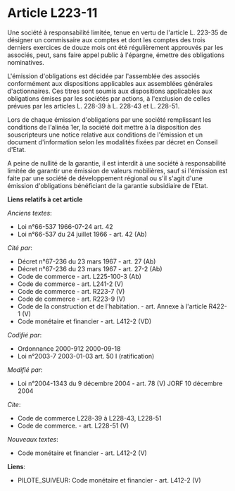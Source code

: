 # Article L223-11

Une société à responsabilité limitée, tenue en vertu de l'article L. 223-35 de désigner un commissaire aux comptes et dont
les comptes des trois derniers exercices de douze mois ont été régulièrement approuvés par les associés, peut, sans faire
appel public à l'épargne, émettre des obligations nominatives.

L'émission d'obligations est décidée par l'assemblée des associés conformément aux dispositions applicables aux assemblées
générales d'actionnaires. Ces titres sont soumis aux dispositions applicables aux obligations émises par les sociétés par
actions, à l'exclusion de celles prévues par les articles L. 228-39 à L. 228-43 et L. 228-51.

Lors de chaque émission d'obligations par une société remplissant les conditions de l'alinéa 1er, la société doit mettre à la
disposition des souscripteurs une notice relative aux conditions de l'émission et un document d'information selon les
modalités fixées par décret en Conseil d'Etat.

A peine de nullité de la garantie, il est interdit à une société à responsabilité limitée de garantir une émission de valeurs
mobilières, sauf si l'émission est faite par une société de développement régional ou s'il s'agit d'une émission
d'obligations bénéficiant de la garantie subsidiaire de l'Etat.

**Liens relatifs à cet article**

_Anciens textes_:

  - Loi n°66-537 1966-07-24 art. 42
  - Loi n°66-537 du 24 juillet 1966 - art. 42 (Ab)

_Cité par_:

  - Décret n°67-236 du 23 mars 1967 - art. 27 (Ab)
  - Décret n°67-236 du 23 mars 1967 - art. 27-2 (Ab)
  - Code de commerce - art. L225-100-3 (Ab)
  - Code de commerce - art. L241-2 (V)
  - Code de commerce - art. R223-7 (V)
  - Code de commerce - art. R223-9 (V)
  - Code de la construction et de l'habitation. - art. Annexe à l'article R422-1 (V)
  - Code monétaire et financier - art. L412-2 (VD)

_Codifié par_:

  - Ordonnance 2000-912 2000-09-18
  - Loi n°2003-7 2003-01-03 art. 50 I (ratification)

_Modifié par_:

  - Loi n°2004-1343 du 9 décembre 2004 - art. 78 (V) JORF 10 décembre 2004

_Cite_:

  - Code de commerce L228-39 à L228-43, L228-51
  - Code de commerce. - art. L228-51 (V)

_Nouveaux textes_:

  - Code monétaire et financier - art. L412-2 (V)

**Liens**:

  - PILOTE_SUIVEUR: Code monétaire et financier - art. L412-2 (V)
